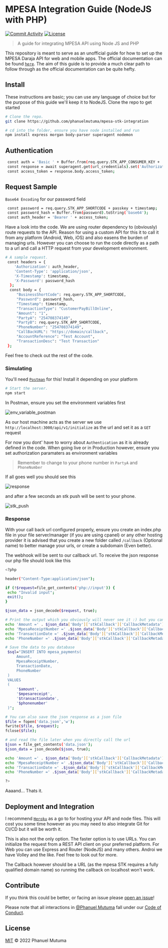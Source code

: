 # MPESA Integration Guide (NodeJS with PHP)

[![Commit Activity](https://img.shields.io/github/commit-activity/w/phanuelmutuma/mpesa-stk-integration)](https://img.shields.io/github/commit-activity/w/phanuelmutuma/mpesa-stk-integration) [![License](https://img.shields.io/github/license/phanuelmutuma/mpesa-stk-integration)](https://img.shields.io/github/license/phanuelmutuma/mpesa-stk-integration) 



> A guide for integrating MPESA API using Node JS and PHP

This repository is meant to serve as an unofficial guide for how to set up the MPESA Daraja API for web and mobile apps. The official documentation can be found [`here`](https://developer.safaricom.co.ke/). The aim of this guide is to provide a much clear path to follow through as the official documentation can be quite hefty.

## Install

These instructions are basic; you can use any language of choice but for the purpose of this guide we'll keep it to NodeJS. Clone the repo to get started

```sh
# Clone the repo.
git clone https://github.com/phanuelmutuma/mpesa-stk-integration

# cd into the folder, ensure you have node installed and run
npm install express morgan body-parser superagent nodemon
```

## Authentication

```sh
 const auth = 'Basic ' + Buffer.from(req.query.STK_APP_CONSUMER_KEY + ':' + req.query.STK_APP_CONSUMER_SECRET).toString('base64');
 const response = await superagent.get(url_credentials).set('Authorization', auth);
 const access_token = response.body.access_token;
```

## Request Sample

`Base64 Encoding` for our password field

```sh
 const password = req.query.STK_APP_SHORTCODE + passkey + timestamp;
 const password_hash = Buffer.from(password).toString('base64');
 const auth_header = 'Bearer ' + access_token;
```

Have a look into the code. We are using router dependency to (obviously) route requests to the API. Reason for using a custom API for this it to call it from any platform (Android, Web, iOS) and also easens the burden of managing urls. However you can choose to run the code directly as a path to a url and call a HTTP request from your development environment.


```sh
# A sample request.
 const headers = {
    'Authorization': auth_header,
    'Content-Type': 'application/json',
    'X-Timestamp': timestamp,
    'X-Password': password_hash
  };
  const body = {
     "BusinessShortCode": req.query.STK_APP_SHORTCODE,
     "Password": password_hash,
     "Timestamp": timestamp,
     "TransactionType": "CustomerPayBillOnline",
     "Amount": "1",
     "PartyA": "254708374149",
     "PartyB": req.query.STK_APP_SHORTCODE,
     "PhoneNumber": "254708374149",
     "CallBackURL": "https://domain/callback",
     "AccountReference": "Test Account",
     "TransactionDesc": "Test Transaction"
 };
```

Feel free to check out the rest of the code.


### Simulating

You'll need [`Postman`](https://www.postman.com/) for this! Install it depending on your platform

```sh
# Start the server.
npm start
```

In Postman, ensure you set the environment variables first

![env_variable_postman](https://github.com/phanuelmutuma/mpesa-stk-integration/blob/main/assets/Screenshot%202022-03-02%20114217.png)
 
As our host machine acts as the server we use `http://localhost:3000/api/v1/initialize` as the url and set it as a `GET` request

For now you dont' have to worry about `Authentication` as it is already defined in the code. When going live or in Production however, ensure you set authorization paramaters as environment variables

> Remember to change to your phone number in `PartyA` and `PhoneNumber`

If all goes well you should see this

![response](https://github.com/phanuelmutuma/mpesa-stk-integration/blob/main/assets/Screenshot%202022-03-02%20123407.png)

and after a few seconds an stk push will be sent to your phone.
 
![stk_push](https://github.com/phanuelmutuma/mpesa-stk-integration/blob/main/assets/54068026-b4d62880-4258-11e9-91e5-cac1942c0ad7.png)




### Response

With your call back url configured properly, ensure you create an index.php file in your file server/manager (if you are using cpanel) or any other hosting provider
it is advised that you create a new folder called `/callback` (Optional name) to better manage your urls, or create a subdomain (Even better). 

The webhook will be sent to our callback url. To receive the json response our php file should look like this


```sh
<?php

header("Content-Type:application/json");

if (!$request=file_get_contents('php://input')) {
 echo "Invalid input"; 
 exit();
} 

$json_data = json_decode($request, true);

# Print the output which you obviously will never see it :) but you can save it to your database (MYSQL)
echo 'Amount =' . $json_data['Body']['stkCallback']['CallbackMetadata']['Item'][0]['Value']."<br>";
echo 'MpesaReceiptNumber =' .$json_data['Body']['stkCallback']['CallbackMetadata']['Item'][1]['Value']."<br>";
echo 'TransactionDate =' .$json_data['Body']['stkCallback']['CallbackMetadata']['Item'][3]['Value']."<br>";
echo 'PhoneNumber =' .$json_data['Body']['stkCallback']['CallbackMetadata']['Item'][4]['Value']."<br>";

# Save the data to you database
 $sql="INSERT INTO mpesa_payments( 
     Amount,
     MpesaReceiptNumber,
     TransactionDate,
     PhoneNumber
 )  
 VALUES  
 ( 
     '$amount',
     '$mpesareceipt', 
     '$transactiondate', 
     '$phonenumber'
 )";

# You can also save the json response as a json file
$file = fopen('data.json','w');  
fwrite($file, $request);
fclose($file);

# and read the file later when you directly call the url
$json = file_get_contents('data.json');
$json_data = json_decode($json, true);

echo 'Amount =' . $json_data['Body']['stkCallback']['CallbackMetadata']['Item'][0]['Value']."<br>";
echo 'MpesaReceiptNumber =' .$json_data['Body']['stkCallback']['CallbackMetadata']['Item'][1]['Value']."<br>";
echo 'TransactionDate =' .$json_data['Body']['stkCallback']['CallbackMetadata']['Item'][3]['Value']."<br>";
echo 'PhoneNumber =' .$json_data['Body']['stkCallback']['CallbackMetadata']['Item'][4]['Value']."<br>";

?>
```

Aaaand... Thats it.


## Deployment and Integration

I recommend [`Heroku`](https://www.heroku.com/) as a go to for hosting your API and node files. This will cost you some time however as you may need to also integrate Git for CI/CD but it will be worth it.

This is also not the only option. The faster option is to use URLs. You can initialize the request from a REST API client on your preferred platform. For Web you can use Express and Router (NodeJS) and many others. Androi we have Volley and the like. Feel free to look out for more.

The Callback however should be a URL (as the mpesa STK requires a fully qualified domain name) so running the callback on localhost won't work.


## Contribute

If you think this could be better, or facing an issue please [open an issue](https://github.com/phanuelmutuma/mpesa-stk-integration/issues/new)!

Please note that all interactions in [@Phanuel Mutuma](https://github.com/phanuelmutuma) fall under our [Code of Conduct](CODE_OF_CONDUCT.md).

## License

[MIT](LICENSE) © 2022 Phanuel Mutuma
